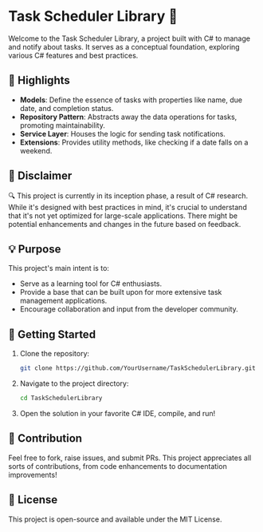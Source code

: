 ﻿# Task Scheduler Library 📅

Welcome to the Task Scheduler Library, a project built with C# to manage and notify about tasks. It serves as a conceptual foundation, exploring various C# features and best practices.

## 🌟 Highlights

- **Models**: Define the essence of tasks with properties like name, due date, and completion status.
- **Repository Pattern**: Abstracts away the data operations for tasks, promoting maintainability.
- **Service Layer**: Houses the logic for sending task notifications.
- **Extensions**: Provides utility methods, like checking if a date falls on a weekend.

## 📌 Disclaimer

🔍 This project is currently in its inception phase, a result of C# research. While it's designed with best practices in mind, it's crucial to understand that it's not yet optimized for large-scale applications. There might be potential enhancements and changes in the future based on feedback.

## 💡 Purpose

This project's main intent is to:

- Serve as a learning tool for C# enthusiasts.
- Provide a base that can be built upon for more extensive task management applications.
- Encourage collaboration and input from the developer community.

## 🚀 Getting Started

1. Clone the repository:
    ```bash
    git clone https://github.com/YourUsername/TaskSchedulerLibrary.git
    ```

2. Navigate to the project directory:
    ```bash
    cd TaskSchedulerLibrary
    ```

3. Open the solution in your favorite C# IDE, compile, and run!

## 🤝 Contribution

Feel free to fork, raise issues, and submit PRs. This project appreciates all sorts of contributions, from code enhancements to documentation improvements!

## 📜 License

This project is open-source and available under the MIT License.
